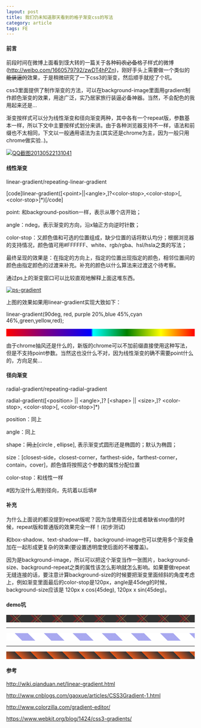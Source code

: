 ```yaml
---
layout: post
title: 我们仍未知道那天看到的格子渐变css的写法
category: article
tags: FE
---
```


#### 前言

前段时间在微博上面看到馍大转的一篇关于各种<del>码农必备</del>格子样式的微博(http://weibo.com/1660579792/zwDT4hPZn)，刚好手头上需要做一个类似的<del>能装逼的</del>效果，于是稍微研究了一下css3的渐变，然后顺手就挖了个坑。

css3里面提供了制作渐变的方法，可以在background-image里面用gradient制作颜色渐变的效果，用途广泛，实乃居家旅行装逼必备神器。当然，不会配色的我用起来还是...

渐变按样式可以分为线性渐变和径向渐变两种，其中各有一个repeat版，参数基本一样，所以下文中主要按样式划分来讲。由于各种浏览器支持不一样，语法和前缀也不太相同，下文以一般通用语法为主(其实还是chrome为主，因为一般只用chrome做实验..)。

[![](http://labs-wordpress.stor.sinaapp.com/uploads/2013/05/QQ截图20130522131041.png "QQ截图20130522131041")](http://labs-wordpress.stor.sinaapp.com/uploads/2013/05/QQ截图20130522131041.png)

#### 线性渐变

linear-gradient/repeating-linear-gradient

[code]linear-gradient([&lt;point&gt;||&lt;angle&gt;,]?&lt;color-stop&gt;,&lt;color-stop&gt;[,&lt;color-stop&gt;]*)[/code]

point: 和background-position一样，表示从哪个店开始；

angle：ndeg，表示渐变的方向，沿x轴正方向逆时针数；

color-stop：又颜色值和可选的位置组成，缺少位置的话将默认均分；根据浏览器的支持情况，颜色值可用#FFFFFF、white、rgb/rgba、hsl/hsla之类的写法；

最终呈现的效果是：在指定的方向上，指定的位置出现指定的颜色，相邻位置间的颜色由指定颜色的过渡来补充。补充的颜色以什么算法来过渡这个待考察。

通过ps上的渐变窗口可以比较直观地解释上面这堆东西。

[![](http://labs-wordpress.stor.sinaapp.com/uploads/2013/05/123.png "ps-gradient")](http://labs-wordpress.stor.sinaapp.com/uploads/2013/05/123.png)

上图的效果如果用linear-gradient实现大致如下：

linear-gradient(90deg, red, purple 20%,blue 45%,cyan 46%,green,yellow,red);

<span style="display:block;height:20px;background-image:linear-gradient(90deg, red, purple 20%,blue 45%,cyan 46%,green,yellow,red);"></span>

由于chrome抽风还是什么的，新版的chrome可以不加前缀直接使用这种写法，但是不支持point参数。当然这也没什么不对，因为线性渐变的确不需要point什么的，方向足矣...

#### 径向渐变

radial-gradient/repeating-radial-gradient

radial-gradient([&lt;position&gt; || &lt;angle&gt;,]? [&lt;shape&gt; || &lt;size&gt;,]? &lt;color-stop&gt;, &lt;color-stop&gt;[, &lt;color-stop&gt;]*)

position：同上

angle：同上

shape：<del datetime="2013-05-22T04:24:18+00:00">同上</del>[circle , ellipse], 表示渐变式圆形还是椭圆的；默认为椭圆；

size：[closest-side，closest-corner，farthest-side，farthest-corner，contain，cover]，颜色值将按照这个参数的属性分配位置

color-stop：和线性一样

#因为没什么用到径向，先坑着以后填#

#### 补充

为什么上面说的都没提到repeat版呢？因为当使用百分比或者缺省stop值的时候，repeat版和普通版的效果完全一样！(初步测试)

和box-shadow、text-shadow一样，background-image也可以使用多个渐变叠加在一起形成更复杂的效果(要设置透明度使后面的不被覆盖)。

因为是background-image，所以可以把这个渐变当作一张图片，background-size、background-repeat之类的属性该怎么影响就怎么影响。如果要做repeat无缝连接的话，要注意计算background-size的时候要把渐变里面倾斜的角度考虑上，例如渐变里面最后的color-stop是120px，angle是45deg的时候，background-size应该是 120px x cos(45deg), 120px x sin(45deg)。

#### demo坑

<span style="display:block;height:20px;background-color:#333;background-image:repeating-linear-gradient(45deg, transparent, transparent 20px, hsla(0, 60%, 40%, .5) 20px, hsla(0, 60%, 40%, .5) 24px, transparent 24px, transparent 26px, hsla(30, 40%, 50%, .5) 26px, hsla(30, 40%, 50%, .5) 28px, transparent 28px, transparent 40px), repeating-linear-gradient(135deg, transparent, transparent 20px, hsla(0, 60%, 40%, .5) 20px, hsla(0, 60%, 40%, .5) 24px, transparent 24px, transparent 26px, hsla(30, 40%, 50%, .5) 26px, hsla(30, 40%, 50%, .5) 28px, transparent 28px, transparent 40px);"></span>

* * *
</hr>

<span style="display:block;height:20px;background-image:repeating-linear-gradient(45deg, #fff 0, #fff 30px, hsl(240, 70%, 80%) 30px, hsl(240, 70%, 80%) 55px);"></span>

* * *
</hr>

<span style="display:block;height:20px;background-image:repeating-linear-gradient(45deg, #333 30px, hsla(18, 80%, 50%, 1) 30px, #333 60px);"></span>

#### 参考

http://wiki.qianduan.net/linear-gradient.html

http://www.cnblogs.com/gaoxue/articles/CSS3Gradient-1.html

http://www.colorzilla.com/gradient-editor/

https://www.webkit.org/blog/1424/css3-gradients/
